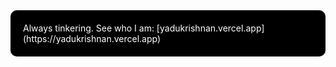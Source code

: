 <div align="start" style="background-color:#000000; color:#ffffff; padding: 20px; border-radius: 10px;">
Always tinkering.
See who I am: [yadukrishnan.vercel.app](https://yadukrishnan.vercel.app)
</div>
